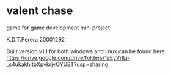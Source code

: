 # valent chase

game for game development mini project

K.D.T.Perera
20001292


Built version v1.1 for both windows and linux can be found here 
https://drive.google.com/drive/folders/1eEyVrlLj-_s4ukakhltbXpvkrjvOYUBT?usp=sharing
